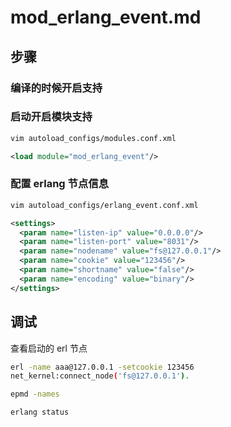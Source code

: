 # mod_erlang_event.md

## 步骤

### 编译的时候开启支持

### 启动开启模块支持

```sh
vim autoload_configs/modules.conf.xml
```

```xml
<load module="mod_erlang_event"/>
```

### 配置 erlang 节点信息

```sh
vim autoload_configs/erlang_event.conf.xml
```

```xml
<settings>
  <param name="listen-ip" value="0.0.0.0"/>
  <param name="listen-port" value="8031"/>
  <param name="nodename" value="fs@127.0.0.1"/>
  <param name="cookie" value="123456"/>
  <param name="shortname" value="false"/>
  <param name="encoding" value="binary"/>
</settings>
```

## 调试

查看启动的 erl 节点

```sh
erl -name aaa@127.0.0.1 -setcookie 123456
net_kernel:connect_node('fs@127.0.0.1').
```

```sh
epmd -names
```

```sh
erlang status
```
